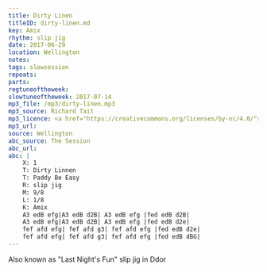 ```yaml
---
title: Dirty Linen
titleID: dirty-linen.md
key: Amix
rhythm: slip jig
date: 2017-06-29
location: Wellington
notes:
tags: slowsession 
repeats: 
parts: 
regtuneoftheweek:
slowtuneoftheweek: 2017-07-14
mp3_file: /mp3/dirty-linen.mp3
mp3_source: Richard Tait
mp3_licence: <a href="https://creativecommons.org/licenses/by-nc/4.0/">CC-BY-NC-4.0</a>
mp3_url:
source: Wellington
abc_source: The Session
abc_url:
abc: |
    X: 1
    T: Dirty Linnen
    T: Paddy Be Easy
    R: slip jig
    M: 9/8
    L: 1/8
    K: Amix
    A3 edB efg|A3 edB d2B| A3 edB efg |fed edB d2B|
    A3 edB efg|A3 edB d2B| A3 edB efg |fed edB d2e|
    fef afd efg| fef afd g3| fef afd efg |fed edB d2e|
    fef afd efg| fef afd g3| fef afd efg |fed edB dBG|
---
```

Also known as "Last Night's Fun" slip jig in Ddor
